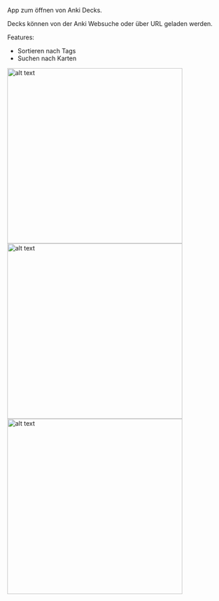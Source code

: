 App zum öffnen von Anki Decks.

Decks können von der Anki Websuche oder über URL
geladen werden.

Features: 
 - Sortieren nach Tags
 - Suchen nach Karten


<img src="https://github.com/rlking/MUWSIPTrainer/blob/development/marketing/release4-1.png" alt="alt text" style="height:400">
<img src="https://github.com/rlking/MUWSIPTrainer/blob/development/marketing/release4-2.png" alt="alt text" style="height:400">
<img src="https://github.com/rlking/MUWSIPTrainer/blob/development/marketing/release4-3.png" alt="alt text" style="height:400">
